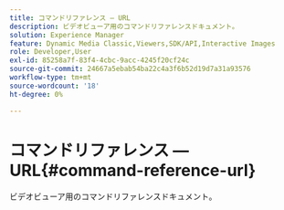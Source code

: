 ```yaml
---
title: コマンドリファレンス — URL
description: ビデオビューア用のコマンドリファレンスドキュメント。
solution: Experience Manager
feature: Dynamic Media Classic,Viewers,SDK/API,Interactive Images
role: Developer,User
exl-id: 85258a7f-83f4-4cbc-9acc-4245f20cf24c
source-git-commit: 24667a5ebab54ba22c4a3f6b52d19d7a31a93576
workflow-type: tm+mt
source-wordcount: '18'
ht-degree: 0%

---
```


# コマンドリファレンス — URL{#command-reference-url}

ビデオビューア用のコマンドリファレンスドキュメント。
